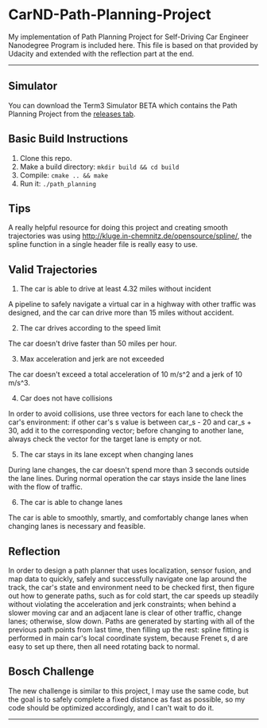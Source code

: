 # CarND-Path-Planning-Project
My implementation of Path Planning Project for Self-Driving Car Engineer Nanodegree Program is included here.  This file is based on that provided by Udacity and extended with the reflection part at the end.

---
   
## Simulator

You can download the Term3 Simulator BETA which contains the Path Planning Project from the [releases tab](https://github.com/udacity/self-driving-car-sim/releases).



## Basic Build Instructions


1. Clone this repo.
2. Make a build directory: `mkdir build && cd build`
3. Compile: `cmake .. && make`
4. Run it: `./path_planning`

## Tips

A really helpful resource for doing this project and creating smooth trajectories was using http://kluge.in-chemnitz.de/opensource/spline/, the spline function in a single header file is really easy to use.

## Valid Trajectories

1. The car is able to drive at least 4.32 miles without incident

A pipeline to safely navigate a virtual car in a highway with other traffic was designed, and the car can drive more than 15 miles without accident.

2. The car drives according to the speed limit

The car doesn't drive faster than 50 miles per hour.

3. Max acceleration and jerk are not exceeded

The car doesn't exceed a total acceleration of 10 m/s^2 and a jerk of 10 m/s^3.

4. Car does not have collisions

In order to avoid collisions, use three vectors for each lane to check the car's environment: if other car's s value is between car_s - 20 and car_s + 30, add it to the corresponding vector; before changing to another lane, always check the vector for the target lane is empty or not.

5. The car stays in its lane except when changing lanes

During lane changes, the car doesn't spend more than 3 seconds outside the lane lines.  During normal operation the car stays inside the lane lines with the flow of traffic.

6. The car is able to change lanes

The car is able to smoothly, smartly, and comfortably change lanes when changing lanes is necessary and feasible.

## Reflection

In order to design a path planner that uses localization, sensor fusion, and map data to quickly, safely and successfully navigate one lap around the track, the car's state and environment need to be checked first, then figure out how to generate paths, such as for cold start, the car speeds up steadily without violating the acceleration and jerk constraints; when behind a slower moving car and an adjacent lane is clear of other traffic, change lanes; otherwise, slow down.  Paths are generated by starting with all of the previous path points from last time, then filling up the rest: spline fitting is performed in main car's local coordinate system, because Frenet s, d are easy to set up there, then all need rotating back to normal.

## Bosch Challenge

The new challenge is similar to this project, I may use the same code, but the goal is to safely complete a fixed distance as fast as possible, so my code should be optimized accordingly, and I can't wait to do it.

---
